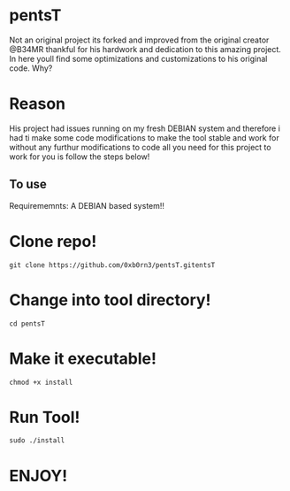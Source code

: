 # pentsT

Not an original project its forked and improved from the original creator @B34MR thankful for his hardwork and dedication to this amazing project. In here youll find some optimizations and customizations to his original code. Why?

# Reason
His project had issues running on my fresh DEBIAN system and therefore i had ti make some code modifications to make the tool stable and work for without any furthur modifications to code all you need for this project to work for you is follow the steps below! 

## To use 

Requirememnts: 
A DEBIAN based system!!

# Clone repo!
```
git clone https://github.com/0xb0rn3/pentsT.gitentsT
```
# Change into tool directory!
```
cd pentsT
```
# Make it executable!
```
chmod +x install 
```
# Run Tool!
```
sudo ./install 
```
# ENJOY!
